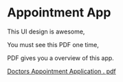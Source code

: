 # Appointment App


This UI design is awesome,

You must see this PDF one time,

PDF gives you a overview of this app.

[Doctors Appointment Application . pdf](https://github.com/user-attachments/files/15525784/Doctors.Appointment.Application.pdf)


